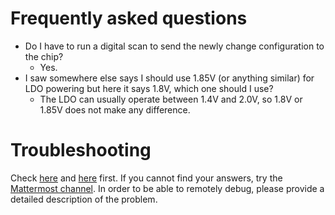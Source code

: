 Frequently asked questions
==========================
- Do I have to run a digital scan to send the newly change configuration to the chip?
	- Yes.
- I saw somewhere else says I should use 1.85V (or anything similar) for LDO powering but here it says 1.8V, which one should I use?
	- The LDO can usually operate between 1.4V and 2.0V, so 1.8V or 1.85V does not make any difference.

Troubleshooting
===============

Check [here](https://yarr.web.cern.ch/en/devel/troubleshooting.md) and [here](https://gitlab.cern.ch/silab/bdaq53/wikis/More/Tweaks-and-FAQ)
first. If you cannot find your answers, try the [Mattermost channel](https://mattermost.web.cern.ch/itkpixel/channels/travellingmodule). In order to be able to remotely debug, please provide a detailed description of the problem.
